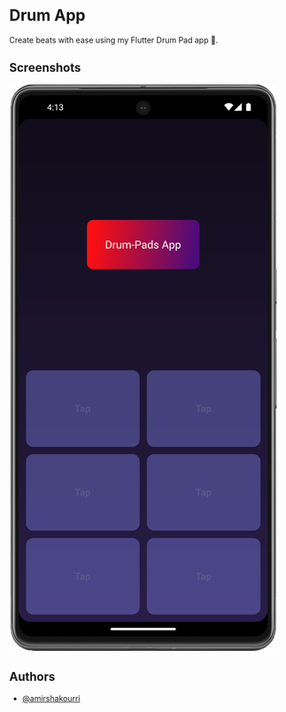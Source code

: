 
# Drum App

Create beats with ease using my Flutter Drum Pad app 🥁.

## Screenshots

![App Screenshot](images/app.png)

## Authors

- [@amirshakourri](https://www.github.com/amirshakourri)
